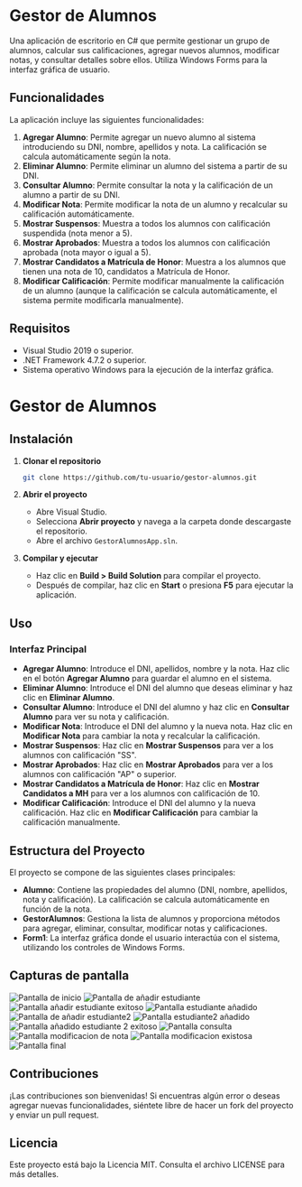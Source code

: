 # Gestor de Alumnos

Una aplicación de escritorio en C# que permite gestionar un grupo de alumnos, calcular sus calificaciones, agregar nuevos alumnos, modificar notas, y consultar detalles sobre ellos. Utiliza Windows Forms para la interfaz gráfica de usuario.

## Funcionalidades

La aplicación incluye las siguientes funcionalidades:

1. **Agregar Alumno**: Permite agregar un nuevo alumno al sistema introduciendo su DNI, nombre, apellidos y nota. La calificación se calcula automáticamente según la nota.
2. **Eliminar Alumno**: Permite eliminar un alumno del sistema a partir de su DNI.
3. **Consultar Alumno**: Permite consultar la nota y la calificación de un alumno a partir de su DNI.
4. **Modificar Nota**: Permite modificar la nota de un alumno y recalcular su calificación automáticamente.
5. **Mostrar Suspensos**: Muestra a todos los alumnos con calificación suspendida (nota menor a 5).
6. **Mostrar Aprobados**: Muestra a todos los alumnos con calificación aprobada (nota mayor o igual a 5).
7. **Mostrar Candidatos a Matrícula de Honor**: Muestra a los alumnos que tienen una nota de 10, candidatos a Matrícula de Honor.
8. **Modificar Calificación**: Permite modificar manualmente la calificación de un alumno (aunque la calificación se calcula automáticamente, el sistema permite modificarla manualmente).

## Requisitos

- Visual Studio 2019 o superior.
- .NET Framework 4.7.2 o superior.
- Sistema operativo Windows para la ejecución de la interfaz gráfica.

# Gestor de Alumnos

## Instalación

1. **Clonar el repositorio**

    ```bash
    git clone https://github.com/tu-usuario/gestor-alumnos.git
    ```

2. **Abrir el proyecto**

    - Abre Visual Studio.
    - Selecciona **Abrir proyecto** y navega a la carpeta donde descargaste el repositorio.
    - Abre el archivo `GestorAlumnosApp.sln`.

3. **Compilar y ejecutar**

    - Haz clic en **Build > Build Solution** para compilar el proyecto.
    - Después de compilar, haz clic en **Start** o presiona **F5** para ejecutar la aplicación.

## Uso

### Interfaz Principal

- **Agregar Alumno**: Introduce el DNI, apellidos, nombre y la nota. Haz clic en el botón **Agregar Alumno** para guardar el alumno en el sistema.
- **Eliminar Alumno**: Introduce el DNI del alumno que deseas eliminar y haz clic en **Eliminar Alumno**.
- **Consultar Alumno**: Introduce el DNI del alumno y haz clic en **Consultar Alumno** para ver su nota y calificación.
- **Modificar Nota**: Introduce el DNI del alumno y la nueva nota. Haz clic en **Modificar Nota** para cambiar la nota y recalcular la calificación.
- **Mostrar Suspensos**: Haz clic en **Mostrar Suspensos** para ver a los alumnos con calificación "SS".
- **Mostrar Aprobados**: Haz clic en **Mostrar Aprobados** para ver a los alumnos con calificación "AP" o superior.
- **Mostrar Candidatos a Matrícula de Honor**: Haz clic en **Mostrar Candidatos a MH** para ver a los alumnos con calificación de 10.
- **Modificar Calificación**: Introduce el DNI del alumno y la nueva calificación. Haz clic en **Modificar Calificación** para cambiar la calificación manualmente.

## Estructura del Proyecto

El proyecto se compone de las siguientes clases principales:

- **Alumno**: Contiene las propiedades del alumno (DNI, nombre, apellidos, nota y calificación). La calificación se calcula automáticamente en función de la nota.
- **GestorAlumnos**: Gestiona la lista de alumnos y proporciona métodos para agregar, eliminar, consultar, modificar notas y calificaciones.
- **Form1**: La interfaz gráfica donde el usuario interactúa con el sistema, utilizando los controles de Windows Forms.

## Capturas de pantalla
![Pantalla de inicio](/imagenes/Image.png)
![Pantalla de añadir estudiante](/imagenes/Imagen1.png)
![Pantalla añadir estudiante exitoso](/imagenes/Imagen2.png)
![Pantalla estudiante añadido](/imagenes/Imagen3.png)
![Pantalla de añadir estudiante2](/imagenes/Imagen4.png)
![Pantalla estudiante2 añadido](/imagenes/Image5.png)
![Pantalla añadido estudiante 2 exitoso](/imagenes/Imagen6.png)
![Pantalla consulta](/imagenes/Imagen7.png)
![Pantalla modificacion de nota](/imagenes/Imagen8.png)
![Pantalla modificacion existosa ](/imagenes/Imagen9png)
![Pantalla final ](/imagenes/Imagen9png)

## Contribuciones

¡Las contribuciones son bienvenidas! Si encuentras algún error o deseas agregar nuevas funcionalidades, siéntete libre de hacer un fork del proyecto y enviar un pull request.

## Licencia

Este proyecto está bajo la Licencia MIT. Consulta el archivo LICENSE para más detalles.

